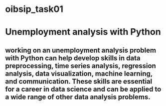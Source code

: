 # oibsip_task01
# Unemployment analysis with Python
## working on an unemployment analysis problem with Python can help develop skills in data preprocessing, time series analysis, regression analysis, data visualization, machine learning, and communication. These skills are essential for a career in data science and can be applied to a wide range of other data analysis problems.
